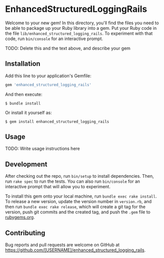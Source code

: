 # EnhancedStructuredLoggingRails

Welcome to your new gem! In this directory, you'll find the files you need to be able to package up your Ruby library into a gem. Put your Ruby code in the file `lib/enhanced_structured_logging_rails`. To experiment with that code, run `bin/console` for an interactive prompt.

TODO: Delete this and the text above, and describe your gem

## Installation

Add this line to your application's Gemfile:

```ruby
gem 'enhanced_structured_logging_rails'
```

And then execute:

    $ bundle install

Or install it yourself as:

    $ gem install enhanced_structured_logging_rails

## Usage

TODO: Write usage instructions here

## Development

After checking out the repo, run `bin/setup` to install dependencies. Then, run `rake spec` to run the tests. You can also run `bin/console` for an interactive prompt that will allow you to experiment.

To install this gem onto your local machine, run `bundle exec rake install`. To release a new version, update the version number in `version.rb`, and then run `bundle exec rake release`, which will create a git tag for the version, push git commits and the created tag, and push the `.gem` file to [rubygems.org](https://rubygems.org).

## Contributing

Bug reports and pull requests are welcome on GitHub at https://github.com/[USERNAME]/enhanced_structured_logging_rails.
